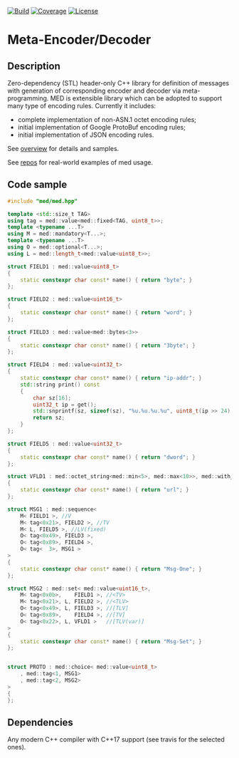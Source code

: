 [![Build](https://github.com/cppden/med/workflows/Linux/badge.svg)](https://github.com/cppden/med/actions?query=workflow%3ALinux)
[![Coverage](https://codecov.io/gh/cppden/med/branch/master/graph/badge.svg?token=FP0KOE0YAW)](https://codecov.io/gh/cppden/med)
[![License](https://img.shields.io/github/license/mashape/apistatus.svg)](../master/LICENSE)

# Meta-Encoder/Decoder

## Description
Zero-dependency (STL) header-only C++ library for definition of messages with generation of corresponding encoder and decoder via meta-programming.
MED is extensible library which can be adopted to support many type of encoding rules. Currently it includes:
* complete implementation of non-ASN.1 octet encoding rules;
* initial implementation of Google ProtoBuf encoding rules;
* initial implementation of JSON encoding rules.

See [overview](doc/Overview.md) for details and samples.

See [repos](https://github.com/cppden/gtpu) for real-world examples of med usage.

## Code sample
```cpp
#include "med/med.hpp"

template <std::size_t TAG>
using tag = med::value<med::fixed<TAG, uint8_t>>;
template <typename ...T>
using M = med::mandatory<T...>;
template <typename ...T>
using O = med::optional<T...>;
using L = med::length_t<med::value<uint8_t>>;

struct FIELD1 : med::value<uint8_t>
{
	static constexpr char const* name() { return "byte"; }
};

struct FIELD2 : med::value<uint16_t>
{
	static constexpr char const* name() { return "word"; }
};

struct FIELD3 : med::value<med::bytes<3>>
{
	static constexpr char const* name() { return "3byte"; }
};

struct FIELD4 : med::value<uint32_t>
{
	static constexpr char const* name() { return "ip-addr"; }
	std::string print() const
	{
		char sz[16];
		uint32_t ip = get();
		std::snprintf(sz, sizeof(sz), "%u.%u.%u.%u", uint8_t(ip >> 24), uint8_t(ip >> 16), uint8_t(ip >> 8), uint8_t(ip));
		return sz;
	}
};

struct FIELD5 : med::value<uint32_t>
{
	static constexpr char const* name() { return "dword"; }
};

struct VFLD1 : med::octet_string<med::min<5>, med::max<10>>, med::with_snapshot
{
	static constexpr char const* name() { return "url"; }
};

struct MSG1 : med::sequence<
	M< FIELD1 >, //V
	M< tag<0x21>, FIELD2 >, //TV
	M< L, FIELD5 >, //LV(fixed)
	O< tag<0x49>, FIELD3 >,
	O< tag<0x89>, FIELD4 >,
	O< tag<  3>, MSG1 >
>
{
	static constexpr char const* name() { return "Msg-One"; }
};

struct MSG2 : med::set< med::value<uint16_t>,
	M< tag<0x0b>,    FIELD1 >, //<TV>
	M< tag<0x21>, L, FIELD2 >, //<TLV>
	O< tag<0x49>, L, FIELD3 >, //[TLV]
	O< tag<0x89>,    FIELD4 >, //[TV]
	O< tag<0x22>, L, VFLD1 >   //[TLV(var)]
>
{
	static constexpr char const* name() { return "Msg-Set"; }
};


struct PROTO : med::choice< med::value<uint8_t>
	, med::tag<1, MSG1>
	, med::tag<2, MSG2>
>
{
};
```

## Dependencies
Any modern C++ compiler with C++17 support (see travis for the selected ones).
